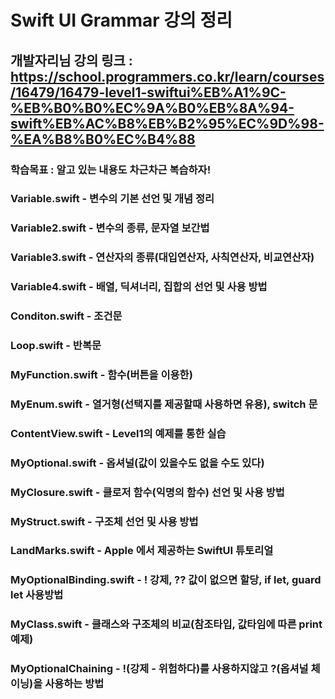 # Swift UI Grammar 강의 정리  


## 개발자리님 강의 링크 : https://school.programmers.co.kr/learn/courses/16479/16479-level1-swiftui%EB%A1%9C-%EB%B0%B0%EC%9A%B0%EB%8A%94-swift%EB%AC%B8%EB%B2%95%EC%9D%98-%EA%B8%B0%EC%B4%88  


### 학습목표 : 알고 있는 내용도 차근차근 복습하자!  


### Variable.swift - 변수의 기본 선언 및 개념 정리  


### Variable2.swift - 변수의 종류, 문자열 보간법  


### Variable3.swift - 연산자의 종류(대입연산자, 사칙연산자, 비교연산자)  


### Variable4.swift - 배열, 딕셔너리, 집합의 선언 및 사용 방법  


### Conditon.swift - 조건문  


### Loop.swift - 반복문  


### MyFunction.swift - 함수(버튼을 이용한)  


### MyEnum.swift - 열거형(선택지를 제공할때 사용하면 유용), switch 문  


### ContentView.swift - Level1의 예제를 통한 실습  


### MyOptional.swift - 옵셔널(값이 있을수도 없을 수도 있다)  


### MyClosure.swift - 클로저 함수(익명의 함수) 선언 및 사용 방법  


### MyStruct.swift - 구조체 선언 및 사용 방법  


### LandMarks.swift - Apple 에서 제공하는 SwiftUI 튜토리얼  


### MyOptionalBinding.swift - ! 강제, ?? 값이 없으면 할당, if let, guard let 사용방법  


### MyClass.swift - 클래스와 구조체의 비교(참조타입, 값타임에 따른 print 예제)  


### MyOptionalChaining - !(강제 - 위험하다)를 사용하지않고 ?(옵셔널 체이닝)을 사용하는 방법  



